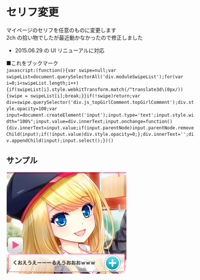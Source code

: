 # セリフ変更
マイページのセリフを任意のものに変更します  
2ch の拾い物でしたが最近動かなかったので修正しました

* 2015.06.29 の UI リニューアルに対応

■これをブックマーク  
`javascript:(function(){var swipe=null;var swipeList=document.querySelectorAll('div.moduleSwipeList');for(var i=0;i<swipeList.length;i++){if(swipeList[i].style.webkitTransform.match(/^translate3d\(0px/)){swipe = swipeList[i];break;}}if(!swipe)return;var div=swipe.querySelector('div.js_topGirlComment.topGirlComment');div.style.opacity=100;var input=document.createElement('input');input.type='text';input.style.width="100%";input.value=div.innerText;input.onchange=function(){div.innerText=input.value;if(input.parentNode)input.parentNode.removeChild(input);if(!input.value)div.style.opacity=0;};div.innerText='';div.appendChild(input);input.select();})()`

## サンプル
![chloe](./chloe.png)
